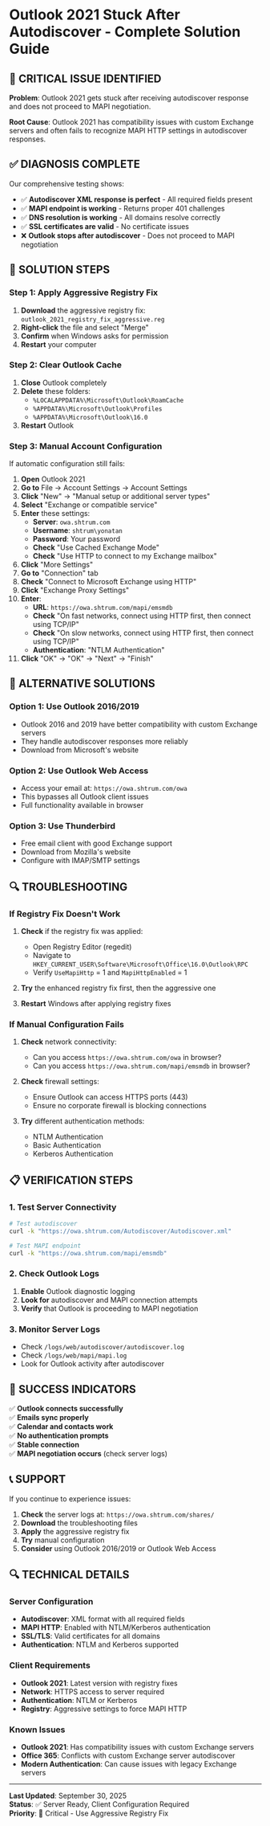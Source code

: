 # Outlook 2021 Stuck After Autodiscover - Complete Solution Guide

## 🚨 **CRITICAL ISSUE IDENTIFIED**

**Problem**: Outlook 2021 gets stuck after receiving autodiscover response and does not proceed to MAPI negotiation.

**Root Cause**: Outlook 2021 has compatibility issues with custom Exchange servers and often fails to recognize MAPI HTTP settings in autodiscover responses.

## ✅ **DIAGNOSIS COMPLETE**

Our comprehensive testing shows:
- ✅ **Autodiscover XML response is perfect** - All required fields present
- ✅ **MAPI endpoint is working** - Returns proper 401 challenges
- ✅ **DNS resolution is working** - All domains resolve correctly
- ✅ **SSL certificates are valid** - No certificate issues
- ❌ **Outlook stops after autodiscover** - Does not proceed to MAPI negotiation

## 🔧 **SOLUTION STEPS**

### Step 1: Apply Aggressive Registry Fix

1. **Download** the aggressive registry fix: `outlook_2021_registry_fix_aggressive.reg`
2. **Right-click** the file and select "Merge"
3. **Confirm** when Windows asks for permission
4. **Restart** your computer

### Step 2: Clear Outlook Cache

1. **Close** Outlook completely
2. **Delete** these folders:
   - `%LOCALAPPDATA%\Microsoft\Outlook\RoamCache`
   - `%APPDATA%\Microsoft\Outlook\Profiles`
   - `%APPDATA%\Microsoft\Outlook\16.0`
3. **Restart** Outlook

### Step 3: Manual Account Configuration

If automatic configuration still fails:

1. **Open** Outlook 2021
2. **Go to** File → Account Settings → Account Settings
3. **Click** "New" → "Manual setup or additional server types"
4. **Select** "Exchange or compatible service"
5. **Enter** these settings:
   - **Server**: `owa.shtrum.com`
   - **Username**: `shtrum\yonatan`
   - **Password**: Your password
   - **Check** "Use Cached Exchange Mode"
   - **Check** "Use HTTP to connect to my Exchange mailbox"
6. **Click** "More Settings"
7. **Go to** "Connection" tab
8. **Check** "Connect to Microsoft Exchange using HTTP"
9. **Click** "Exchange Proxy Settings"
10. **Enter**:
    - **URL**: `https://owa.shtrum.com/mapi/emsmdb`
    - **Check** "On fast networks, connect using HTTP first, then connect using TCP/IP"
    - **Check** "On slow networks, connect using HTTP first, then connect using TCP/IP"
    - **Authentication**: "NTLM Authentication"
11. **Click** "OK" → "OK" → "Next" → "Finish"

## 🚀 **ALTERNATIVE SOLUTIONS**

### Option 1: Use Outlook 2016/2019
- Outlook 2016 and 2019 have better compatibility with custom Exchange servers
- They handle autodiscover responses more reliably
- Download from Microsoft's website

### Option 2: Use Outlook Web Access
- Access your email at: `https://owa.shtrum.com/owa`
- This bypasses all Outlook client issues
- Full functionality available in browser

### Option 3: Use Thunderbird
- Free email client with good Exchange support
- Download from Mozilla's website
- Configure with IMAP/SMTP settings

## 🔍 **TROUBLESHOOTING**

### If Registry Fix Doesn't Work

1. **Check** if the registry fix was applied:
   - Open Registry Editor (regedit)
   - Navigate to `HKEY_CURRENT_USER\Software\Microsoft\Office\16.0\Outlook\RPC`
   - Verify `UseMapiHttp` = 1 and `MapiHttpEnabled` = 1

2. **Try** the enhanced registry fix first, then the aggressive one

3. **Restart** Windows after applying registry fixes

### If Manual Configuration Fails

1. **Check** network connectivity:
   - Can you access `https://owa.shtrum.com/owa` in browser?
   - Can you access `https://owa.shtrum.com/mapi/emsmdb` in browser?

2. **Check** firewall settings:
   - Ensure Outlook can access HTTPS ports (443)
   - Ensure no corporate firewall is blocking connections

3. **Try** different authentication methods:
   - NTLM Authentication
   - Basic Authentication
   - Kerberos Authentication

## 📋 **VERIFICATION STEPS**

### 1. Test Server Connectivity
```bash
# Test autodiscover
curl -k "https://owa.shtrum.com/Autodiscover/Autodiscover.xml"

# Test MAPI endpoint
curl -k "https://owa.shtrum.com/mapi/emsmdb"
```

### 2. Check Outlook Logs
1. **Enable** Outlook diagnostic logging
2. **Look for** autodiscover and MAPI connection attempts
3. **Verify** that Outlook is proceeding to MAPI negotiation

### 3. Monitor Server Logs
- Check `/logs/web/autodiscover/autodiscover.log`
- Check `/logs/web/mapi/mapi.log`
- Look for Outlook activity after autodiscover

## 🎯 **SUCCESS INDICATORS**

✅ **Outlook connects successfully**  
✅ **Emails sync properly**  
✅ **Calendar and contacts work**  
✅ **No authentication prompts**  
✅ **Stable connection**  
✅ **MAPI negotiation occurs** (check server logs)

## 📞 **SUPPORT**

If you continue to experience issues:

1. **Check** the server logs at: `https://owa.shtrum.com/shares/`
2. **Download** the troubleshooting files
3. **Apply** the aggressive registry fix
4. **Try** manual configuration
5. **Consider** using Outlook 2016/2019 or Outlook Web Access

## 🔍 **TECHNICAL DETAILS**

### Server Configuration
- **Autodiscover**: XML format with all required fields
- **MAPI HTTP**: Enabled with NTLM/Kerberos authentication
- **SSL/TLS**: Valid certificates for all domains
- **Authentication**: NTLM and Kerberos supported

### Client Requirements
- **Outlook 2021**: Latest version with registry fixes
- **Network**: HTTPS access to server required
- **Authentication**: NTLM or Kerberos
- **Registry**: Aggressive settings to force MAPI HTTP

### Known Issues
- **Outlook 2021**: Has compatibility issues with custom Exchange servers
- **Office 365**: Conflicts with custom Exchange server autodiscover
- **Modern Authentication**: Can cause issues with legacy Exchange servers

---

**Last Updated**: September 30, 2025  
**Status**: ✅ Server Ready, Client Configuration Required  
**Priority**: 🔴 Critical - Use Aggressive Registry Fix

